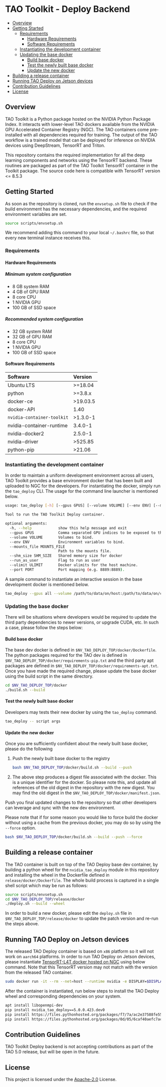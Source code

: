 # TAO Toolkit - Deploy Backend

<!-- vscode-markdown-toc -->
* [Overview](#Overview)
* [Getting Started](#GettingStarted)
	* [Requirements](#Requirements)
		* [Hardware Requirements](#HardwareRequirements)
		* [Software Requirements](#SoftwareRequirements)
	* [Instantiating the development container](#Instantiatingthedevelopmentcontainer)
	* [Updating the base docker](#Updatingthebasedocker)
		* [Build base docker](#Buildbasedocker)
		* [Test the newly built base docker](#Testthenewlybuiltbasedocker)
		* [Update the new docker](#Updatethenewdocker)
* [Building a release container](#Buildingareleasecontainer)
* [Running TAO Deploy on Jetson devices](#JetsonDevices)
* [Contribution Guidelines](#ContributionGuidelines)
* [License](#License)

<!-- vscode-markdown-toc-config
	numbering=false
	autoSave=true
	/vscode-markdown-toc-config -->
<!-- /vscode-markdown-toc -->

## <a name='Overview'></a>Overview

TAO Toolkit is a Python package hosted on the NVIDIA Python Package Index. It interacts with lower-level TAO dockers available from the NVIDIA GPU Accelerated Container Registry (NGC). The TAO containers come pre-installed with all dependencies required for training. The output of the TAO workflow is a trained model that can be deployed for inference on NVIDIA devices using DeepStream, TensorRT and Triton.

This repository contains the required implementation for all the deep learning components and networks using the TensorRT backend. These routines are packaged as part of the TAO Toolkit TensorRT container in the Toolkit package. The source code here is compatible with TensorRT version <= 8.5.3

## <a name='GettingStarted'></a>Getting Started

As soon as the repository is cloned, run the `envsetup.sh` file to check
if the build environment has the necessary dependencies, and the required
environment variables are set.

```sh
source scripts/envsetup.sh
```

We recommend adding this command to your local `~/.bashrc` file, so that every new terminal instance receives this.

### <a name='Requirements'></a>Requirements

#### <a name='HardwareRequirements'></a>Hardware Requirements

##### Minimum system configuration

* 8 GB system RAM
* 4 GB of GPU RAM
* 8 core CPU
* 1 NVIDIA GPU
* 100 GB of SSD space

##### Recommended system configuration

* 32 GB system RAM
* 32 GB of GPU RAM
* 8 core CPU
* 1 NVIDIA GPU
* 100 GB of SSD space

#### <a name='SoftwareRequirements'></a>Software Requirements

| **Software**                     | **Version** |
| :--- | :--- |
| Ubuntu LTS                       | >=18.04     |
| python                           | >=3.8.x     |
| docker-ce                        | >19.03.5    |
| docker-API                       | 1.40        |
| `nvidia-container-toolkit`       | >1.3.0-1    |
| nvidia-container-runtime         | 3.4.0-1     |
| nvidia-docker2                   | 2.5.0-1     |
| nvidia-driver                    | >525.85     |
| python-pip                       | >21.06      |

### <a name='Instantiatingthedevelopmentcontainer'></a>Instantiating the development container

In order to maintain a uniform development environment across all users, TAO Toolkit provides a base environment docker that has been built and uploaded to NGC for the developers. For instantiating the docker, simply run the `tao_deploy` CLI. The usage for the command line launcher is mentioned below.

```sh
usage: tao_deploy [-h] [--gpus GPUS] [--volume VOLUME] [--env ENV] [--mounts_file MOUNTS_FILE] [--shm_size SHM_SIZE] [--run_as_user] [--ulimit ULIMIT] [--port PORT]

Tool to run the TAO Toolkit Deploy container.

optional arguments:
  -h, --help            show this help message and exit
  --gpus GPUS           Comma separated GPU indices to be exposed to the docker.
  --volume VOLUME       Volumes to bind.
  --env ENV             Environment variables to bind.
  --mounts_file MOUNTS_FILE
                        Path to the mounts file.
  --shm_size SHM_SIZE   Shared memory size for docker
  --run_as_user         Flag to run as user
  --ulimit ULIMIT       Docker ulimits for the host machine.
  --port PORT           Port mapping (e.g. 8889:8889).

```

A sample command to instantiate an interactive session in the base development docker is mentioned below.

```sh
tao_deploy --gpus all --volume /path/to/data/on/host:/path/to/data/on/container --volume /path/to/results/on/host:/path/to/results/in/container
```

### <a name='Updatingthebasedocker'></a>Updating the base docker

There will be situations where developers would be required to update the third party dependencies to newer versions, or upgrade CUDA, etc. In such a case, please follow the steps below:

#### <a name='Buildbasedocker'></a>Build base docker

The base dev docker is defined in `$NV_TAO_DEPLOY_TOP/docker/Dockerfile`. The python packages required for the TAO dev is defined in `$NV_TAO_DEPLOY_TOP/docker/requirements-pip.txt` and the third party apt packages are defined in `$NV_TAO_DEPLOY_TOP/docker/requirements-apt.txt`. Once you have made the required change, please update the base docker using the build script in the same directory.

```sh
cd $NV_TAO_DEPLOY_TOP/docker
./build.sh --build
```

#### <a name='Testthenewlybuiltbasedocker'></a>Test the newly built base docker

Developers may tests their new docker by using the `tao_deploy` command.

```sh
tao_deploy -- script args
```

#### <a name='Updatethenewdocker'></a>Update the new docker

Once you are sufficiently confident about the newly built base docker, please do the following

1. Push the newly built base docker to the registry

    ```sh
    bash $NV_TAO_DEPLOY_TOP/docker/build.sh --build --push
    ```

2. The above step produces a digest file associated with the docker. This is a unique identifier for the docker. So please note this, and update all references of the old digest in the repository with the new digest. You may find the old digest in the `$NV_TAO_DEPLOY_TOP/docker/manifest.json`.

Push you final updated changes to the repository so that other developers can leverage and sync with the new dev environment.

Please note that if for some reason you would like to force build the docker without using a cache from the previous docker, you may do so by using the `--force` option.

```sh
bash $NV_TAO_DEPLOY_TOP/docker/build.sh --build --push --force
```

## <a name='Buildingareleasecontainer'></a>Building a release container

The TAO container is built on top of the TAO Deploy base dev container, by building a python wheel for the `nvidia_tao_deploy` module in this repository and installing the wheel in the Dockerfile defined in `release/docker/Dockerfile`. The whole build process is captured in a single shell script which may be run as follows:

```sh
source scripts/envsetup.sh
cd $NV_TAO_DEPLOY_TOP/release/docker
./deploy.sh --build --wheel
```

In order to build a new docker, please edit the `deploy.sh` file in `$NV_TAO_DEPLOY_TOP/release/docker` to update the patch version and re-run the steps above.

## <a name='JetsonDevices'></a>Running TAO Deploy on Jetson devices

The released TAO Deploy container is based on `x86` platform so it will not work on `aarch64` platforms. In order to run TAO Deploy on Jetson devices, please instantiate [TensorRT-L4T docker hosted on NGC](https://catalog.ngc.nvidia.com/orgs/nvidia/containers/l4t-tensorrt) using below command. Note that this TensorRT version may not match with the version from the released TAO container.

```sh
sudo docker run -it --rm --net=host --runtime nvidia -e DISPLAY=$DISPLAY -v /tmp/.X11-unix/:/tmp/.X11-unix nvcr.io/nvidia/l4t-tensorrt:xx
```

After the container is instantiated, run below steps to install the TAO Deploy wheel and corresponding dependencies on your system.

```sh
apt install libopenmpi-dev
pip install nvidia_tao_deploy==5.0.0.423.dev0
pip install https://files.pythonhosted.org/packages/f7/7a/ac2e37588fe552b49d8807215b7de224eef60a495391fdacc5fa13732d11/nvidia_eff_tao_encryption-0.1.7-cp38-cp38-manylinux_2_17_aarch64.manylinux2014_aarch64.whl
pip install https://files.pythonhosted.org/packages/0d/05/6caf40aefc7ac44708b2dcd5403870181acc1ecdd93fa822370d10cc49f3/nvidia_eff-0.6.2-py38-none-manylinux_2_17_aarch64.manylinux2014_aarch64.whl
```

## <a name='ContributionGuidelines'></a>Contribution Guidelines
TAO Toolkit Deploy backend is not accepting contributions as part of the TAO 5.0 release, but will be open in the future.

## <a name='License'></a>License
This project is licensed under the [Apache-2.0](./LICENSE) License.
